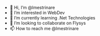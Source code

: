 - 👋 Hi, I’m @lmestrinare
- 👀 I’m interested in WebDev
- 🌱 I’m currently learning .Net Technologies
- 💞️ I’m looking to collaborate on Flysys
- 📫 How to reach me @lmestrinare

<!---
lmestrinare/lmestrinare is a ✨ special ✨ repository because its `README.md` (this file) appears on your GitHub profile.
You can click the Preview link to take a look at your changes.
--->
